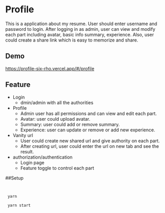 # Profile

This is a application about my resume. User should enter username and password to login.
After logging in as admin, user can view and modify each part including avatar, basic info
summary, experience. Also, user could create a share link which is easy to memorize and share.

## Demo

https://profile-six-rho.vercel.app/#/profile

## Feature

- Login
  - dmin/admin with all the authorities
- Profile
  - Admin user has all permissions and can view and edit each part.
  - Avatar: user could upload avatar.
  - Summary: user could add or remove summary.
  - Experience: user can update or remove or add new experience.
- Vanity url
  - User could create new shared url and give authority on each part.
  - After creating url, user could enter the url on new tab and see the result.
- authorization/authentication
  - Login page
  - Feature toggle to control each part

##Setup

```shell


 yarn

 yarn start
```
